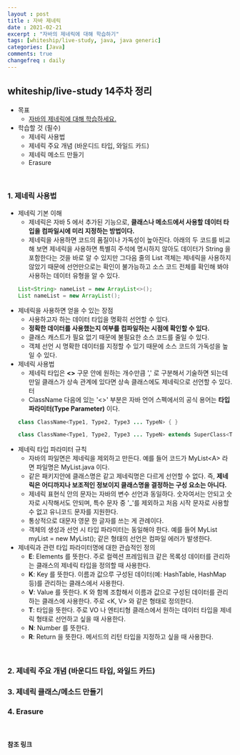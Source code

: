 ```yaml
---
layout : post 
title : 자바 제네릭
date : 2021-02-21 
excerpt : "자바의 제네릭에 대해 학습하기"
tags: [whiteship/live-study, java, java generic]
categories: [Java]
comments: true 
changefreq : daily
---
```


## whiteship/live-study 14주차 정리
- 목표
    - [자바의 제네릭에 대해 학습하세요.](https://github.com/whiteship/live-study/issues/14)
- 학습할 것 (필수)
    - 제네릭 사용법
    - 제네릭 주요 개념 (바운디드 타입, 와일드 카드)
    - 제네릭 메소드 만들기
    - Erasure

<br>

### 1. 제네릭 사용법
- 제네릭 기본 이해 
    - 제네릭은 자바 5 에서 추가된 기능으로, **클래스나 메소드에서 사용할 데이터 타입을 컴파일시에 미리 지정하는 방법이다.**  
    - 제네릭을 사용하면 코드의 품질이나 가독성이 높아진다. 아래의 두 코드를 비교해 보면 제네릭을 사용하면 특별히 주석에 명시하지 않아도 데이터가 String 을 포함한다는 것을 바로 알 수 있지만
    그다음 줄의 List 객체는 제네릭을 사용하지 않았기 때문에 선언만으로는 확인이 불가능하고 소스 코드 전체를 확인해 봐야 사용하는 데이터 유형을 알 수 있다.
    ~~~ java
    List<String> nameList = new ArrayList<>();
    List nameList = new ArrayList();
    ~~~
- 제네릭을 사용하면 얻을 수 있는 장점
    - 사용하고자 하는 데이터 타입을 명확히 선언할 수 있다.
    - **정확한 데이터를 사용했는지 여부를 컴파일하는 시점에 확인할 수 있다.**
    - 클래스 캐스트가 필요 없기 때문에 불필요한 소스 코드를 줄일 수 있다.
    - 객체 선언 시 명확한 데이터를 지정할 수 있기 때문에 소스 코드의 가독성을 높일 수 있다.
- 제네릭 사용법
    - 제네릭 타입은 **<>** 구문 안에 원하는 개수만큼 ',' 로 구분해서 기술하면 되는데 만일 클래스가 상속 관계에 있다면 상속 클래스에도 제네릭으로 선언할 수 있다.터
    - ClassName 다음에 있는 '<>' 부분은 자바 언어 스펙에서의 공식 용어는 **타입 파라미터(Type Parameter)** 이다.
    ~~~ java
    class ClassName<Type1, Type2, Type3 ... TypeN> { }
    ~~~
    ~~~ java
    class ClassName<Type1, Type2, Type3 ... TypeN> extends SuperClass<Type1, Type2 ... TypeN> { }
    ~~~
- 제네릭 타입 파라미터 규칙 
    - 자바의 파일면은 제네릭을 제외하고 만든다. 예를 들어 코드가 MyList\<A> 라면 파일명은 MyList.java 이다. 
    - 같은 패키지안에 클래스명은 같고 제네릭명은 다르게 선언할 수 없다. 즉, **제네릭은 어디까지나 보조적인 정보이지 클래스명을 결정하는 구성 요소는 아니다.**
    - 제네릭 표현식 안의 문자는 자바의 변수 선언과 동일하다. 숫자여서는 안되고 숫자로 시작해서도 안되며, 특수 문자 중 '_'를 제외하고 처음 시작 문자로 사용할 수 없고 유니코드 문자를 지원한다.
    - 통상적으로 대문자 영문 한 글자를 쓰는 게 관례이다.
    - 객체의 생성과 선언 시 타입 파라미터는 동일해야 한다. 예를 들어 MyList<String> myList = new MyList<Integer>(); 같은 형태의 선언은 컴파일 에러가 발생한다.
- 제네릭과 관련 타입 파라미터명에 대한 관습적인 정의 
    - **E**: Elements 를 뜻한다. 주로 컬렉션 프레임워크 같은 목록성 데이터를 관리하는 클래스의 제네릭 타입을 정의할 때 사용한다.
    - **K**: Key 를 뜻한다. 이름과 값으루 구성된 데이터(예: HashTable, HashMap 등)를 관리하는 클래스에서 사용한다.
    - **V**: Value 를 뜻한다. K 와 함께 조합해서 이름과 값으로 구성된 데이터를 관리하는 클래스에 사용한다. 주로 <K, V> 와 같은 형태로 정의한다.
    - **T**: 타입을 뜻한다. 주로 VO 나 엔티티형 클래스에서 원하는 데이터 타입을 제네릭 형태로 선언하고 싶을 때 사용한다. 
    - **N**: Number 를 뜻한다.
    - **R**: Return 을 뜻한다. 메서드의 리턴 타입을 지정하고 싶을 때 사용한다.
    
<br>

### 2. 제네릭 주요 개념 (바운디드 타입, 와일드 카드)
### 3. 제네릭 클래스/메소드 만들기 
### 4. Erasure

<br>

#### 참조 링크
